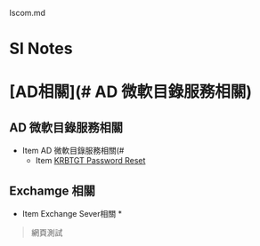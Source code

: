 Iscom.md
# SI Notes





# [AD相關](# AD 微軟目錄服務相關)


<h2 id="1">AD 微軟目錄服務相關</h2>

* Item AD 微軟目錄服務相關(#
  * Item [KRBTGT Password Reset](https://www.alitajran.com/krbtgt-password-reset/)


<h2 id="2">Exchamge 相關</h2>

* Item Exchange Sever相關
  *
>網頁測試
